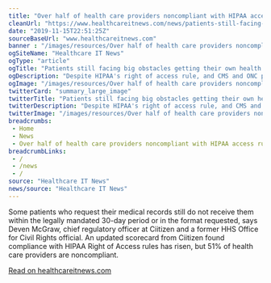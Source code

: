 ```yaml
--- 
title: "Over half of health care providers noncompliant with HIPAA access rules"
cleanUrl: "https://www.healthcareitnews.com/news/patients-still-facing-big-obstacles-getting-their-own-health-data"
date: "2019-11-15T22:51:25Z"
sourceBaseUrl: "www.healthcareitnews.com"
banner : "/images/resources/Over half of health care providers noncompliant with HIPAA access rules.png"
ogSiteName: "Healthcare IT News"
ogType: "article"
ogTitle: "Patients still facing big obstacles getting their own health data"
ogDescription: "Despite HIPAA's right of access rule, and CMS and ONC prioritizing consumer access in their forthcoming 21st Century Cures regs, a new scorecard shows that providers have some work to do."
ogImage: "/images/resources/Over half of health care providers noncompliant with HIPAA access rules.png"
twitterCard: "summary_large_image"
twitterTitle: "Patients still facing big obstacles getting their own health data"
twitterDescription: "Despite HIPAA's right of access rule, and CMS and ONC prioritizing consumer access in their forthcoming 21st Century Cures regs, a new scorecard shows that providers have some work to do."
twitterImage: "/images/resources/Over half of health care providers noncompliant with HIPAA access rules.png"
breadcrumbs:
 - Home
 - News
 - Over half of health care providers noncompliant with HIPAA access rules
breadcrumbLinks:
 - / 
 - /news
 - / 
source: "Healthcare IT News"
news/source: "Healthcare IT News"
---
```

Some patients who request their medical records still do not receive them within the legally mandated 30-day period or in the format requested, says Deven McGraw, chief regulatory officer at Ciitizen and a former HHS Office for Civil Rights official. An updated scorecard from Ciitizen found compliance with HIPAA Right of Access rules has risen, but 51% of health care providers are noncompliant.  
  
[Read on healthcareitnews.com](https://www.healthcareitnews.com/news/patients-still-facing-big-obstacles-getting-their-own-health-data)
